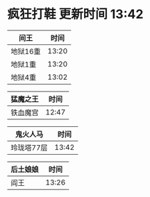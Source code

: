 # 疯狂打鞋 更新时间 13:42

| 间王   | 时间    |
|--------|-------|
| 地狱16重 | 13:20 |
| 地狱1重 | 13:20 |
| 地狱4重 | 13:02 |

| 猛魔之王   | 时间    |
|--------|-------|
| 铁血魔宫 | 12:47 |

| 鬼火人马   | 时间    |
|--------|-------|
| 玲珑塔77层 | 13:42 |

| 后土娘娘   | 时间    |
|--------|-------|
| 阎王 | 13:26 |